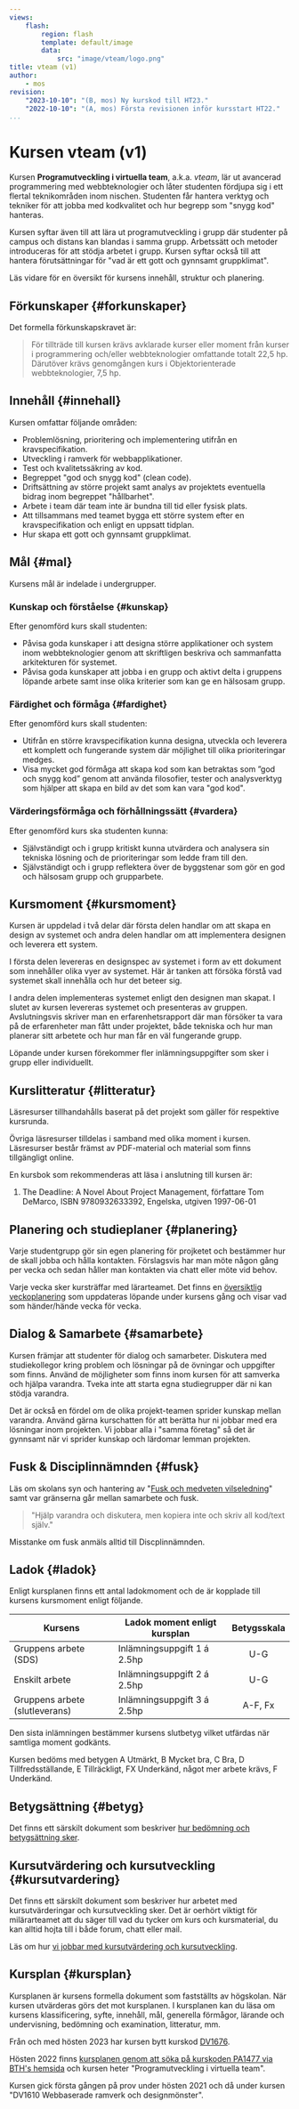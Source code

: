```yaml
---
views:
    flash:
        region: flash
        template: default/image
        data:
            src: "image/vteam/logo.png"
title: vteam (v1)
author:
    - mos
revision:
    "2023-10-10": "(B, mos) Ny kurskod till HT23."
    "2022-10-10": "(A, mos) Första revisionen inför kursstart HT22."
...
```

Kursen vteam (v1)
==================================

Kursen **Programutveckling i virtuella team**, a.k.a. *vteam*,  lär ut avancerad programmering med webbteknologier och låter studenten fördjupa sig i ett flertal teknikområden inom nischen. Studenten får hantera verktyg och tekniker för att jobba med kodkvalitet och hur begrepp som "snygg kod" hanteras.



<!--more-->

Kursen syftar även till att lära ut programutveckling i grupp där studenter på campus och distans kan blandas i samma grupp. Arbetssätt och metoder introduceras för att stödja arbetet i grupp. Kursen syftar också till att hantera förutsättningar för "vad är ett gott och gynnsamt gruppklimat".

Läs vidare för en översikt för kursens innehåll, struktur och planering.



<!--
Kursintro {#pres}
------------------------

Här är en video som "pratar" dig igenom kursens upplägg och delar av innehållet i detta dokumentet.

[YOUTUBE src="K7F5IVgK1bg" width=700 caption="Kursintroduktion till kursen webtec med Mikael."]
-->



Förkunskaper {#forkunskaper}
------------------------

Det formella förkunskapskravet är:

> För tillträde till kursen krävs avklarade kurser eller moment från kurser i programmering och/eller webbteknologier omfattande totalt 22,5 hp. Därutöver krävs genomgången kurs i Objektorienterade webbteknologier, 7,5 hp.



Innehåll {#innehall}
------------------------

Kursen omfattar följande områden:

* Problemlösning, prioritering och implementering utifrån en kravspecifikation.
* Utveckling i ramverk för webbapplikationer.
* Test och kvalitetssäkring av kod.
* Begreppet "god och snygg kod" (clean code).
* Driftsättning av större projekt samt analys av projektets eventuella bidrag inom begreppet "hållbarhet".
* Arbete i team där team inte är bundna till tid eller fysisk plats.
* Att tillsammans med teamet bygga ett större system efter en kravspecifikation och enligt en uppsatt tidplan.
* Hur skapa ett gott och gynnsamt gruppklimat.



Mål {#mal}
------------------------

Kursens mål är indelade i undergrupper.



### Kunskap och förståelse {#kunskap}

Efter genomförd kurs skall studenten:

* Påvisa goda kunskaper i att designa större applikationer och system inom webbteknologier genom att skriftligen beskriva och sammanfatta arkitekturen för systemet.
* Påvisa goda kunskaper att jobba i en grupp och aktivt delta i gruppens löpande arbete samt inse olika kriterier som kan ge en hälsosam grupp.



### Färdighet och förmåga {#fardighet}

Efter genomförd kurs skall studenten:

* Utifrån en större kravspecifikation kunna designa, utveckla och leverera ett komplett och fungerande system där möjlighet till olika prioriteringar medges.
* Visa mycket god förmåga att skapa kod som kan betraktas som ”god och snygg kod” genom att använda filosofier, tester och analysverktyg som hjälper att skapa en bild av det som kan vara "god kod".



### Värderingsförmåga och förhållningssätt {#vardera}

Efter genomförd kurs ska studenten kunna:

* Självständigt och i grupp kritiskt kunna utvärdera och analysera sin tekniska lösning och de
prioriteringar som ledde fram till den.
* Självständigt och i grupp reflektera över de byggstenar som gör en god och hälsosam grupp och
grupparbete.



Kursmoment {#kursmoment}
------------------------

Kursen är uppdelad i två delar där första delen handlar om att skapa en design av systemet och andra delen handlar om att implementera designen och leverera ett system.

I första delen levereras en designspec av systemet i form av ett dokument som innehåller olika vyer av systemet. Här är tanken att försöka förstå vad systemet skall innehålla och hur det beteer sig.

I andra delen implementeras systemet enligt den designen man skapat. I slutet av kursen levereras systemet och presenteras av gruppen. Avslutningsvis skriver man en erfarenhetsrapport där man försöker ta vara på de erfarenheter man fått under projektet, både tekniska och hur man planerar sitt arbetete och hur man får en väl fungerande grupp.

Löpande under kursen förekommer fler inlämningsuppgifter som sker i grupp eller individuellt.



Kurslitteratur {#litteratur}
----------------------------

Läsresurser tillhandahålls baserat på det projekt som gäller för respektive kursrunda.

Övriga läsresurser tilldelas i samband med olika moment i kursen. Läsresurser består främst av PDF-material och material som finns tillgängligt online.

En kursbok som rekommenderas att läsa i anslutning till kursen är:

1. The Deadline: A Novel About Project Management, författare Tom DeMarco, ISBN 9780932633392, Engelska, utgiven 1997-06-01



Planering och studieplaner {#planering}
---------------------------------------------

Varje studentgrupp gör sin egen planering för projketet och bestämmer hur de skall jobba och hålla kontakten. Förslagsvis har man möte någon gång per vecka och sedan håller man kontakten via chatt eller möte vid behov.

Varje vecka sker kursträffar med lärarteamet. Det finns en [översiktlig veckoplanering](./veckoplanering) som uppdateras löpande under kursens gång och visar vad som händer/hände vecka för vecka.



<!--
Läromaterial och resurser {#laromaterial}
----------------------------------------

Här kan du se en översikt av hur kurstillfället har valt att strukturera läromaterialet och vilka resurser och verktyg som används i undervisningen.

Här finner du även länkar till aktuella video streams och spellistor samt chatter och forum för handledning.

* [Läromaterial ht22, lp1](./laromaterial-ht22lp1)



Lärarteam och intressenter {#team}
----------------------------------------

Här kan du hitta detaljer om ett kurstillfälle och se lärarteamet som utför kurstillfället, deras roller och kontaktuppgifter tillsammans med de som "äger" kursen och kurstillfället och vilka studentgrupper som läser kursen samt övriga intressenter till kurstillfället.

* [Lärarteam och intressenter ht22, lp1](./team-ht22lp1)
-->



Dialog & Samarbete {#samarbete}
---------------------------------

Kursen främjar att studenter för dialog och samarbeter. Diskutera med studiekollegor kring problem och lösningar på de övningar och uppgifter som finns. Använd de möjligheter som finns inom kursen för att samverka och hjälpa varandra. Tveka inte att starta egna studiegrupper där ni kan stödja varandra.

Det är också en fördel om de olika projekt-teamen sprider kunskap mellan varandra. Använd gärna kurschatten för att berätta hur ni jobbar med era lösningar inom projekten. Vi jobbar alla i "samma företag" så det är gynnsamt när vi sprider kunskap och lärdomar lemman projekten.



Fusk & Disciplinnämnden {#fusk}
---------------------------------

Läs om skolans syn och hantering av "[Fusk och medveten vilseledning](kurser/faq/fusk-och-disciplinarende)" samt var gränserna går mellan samarbete och fusk.

> "Hjälp varandra och diskutera, men kopiera inte och skriv all kod/text själv."

Misstanke om fusk anmäls alltid till Discplinnämnden.



Ladok {#ladok}
------------------------

Enligt kursplanen finns ett antal ladokmoment och de är kopplade till kursens kursmoment enligt följande.

| Kursens                        | Ladok moment enligt kursplan  | Betygsskala |
|--------------------------------|-------------------------------|:-----------:|
| Gruppens arbete (SDS)          | Inlämningsuppgift 1 á 2.5hp   | U-G         |
| Enskilt arbete                 | Inlämningsuppgift 2 á 2.5hp   | U-G         |
| Gruppens arbete (slutleverans) | Inlämningsuppgift 3 á 2.5hp   | A-F, Fx     |

Den sista inlämningen bestämmer kursens slutbetyg vilket utfärdas när samtliga moment godkänts.

Kursen bedöms med betygen A Utmärkt, B Mycket bra, C Bra, D Tillfredsställande, E Tillräckligt, FX Underkänd, något mer arbete krävs, F Underkänd.



Betygsättning {#betyg}
------------------------

Det finns ett särskilt dokument som beskriver [hur bedömning och betygsättning sker](./bedomning-och-betygsattning).



Kursutvärdering och kursutveckling {#kursutvardering}
-----------------------------------------------------

Det finns ett särskilt dokument som beskriver hur arbetet med kursutvärderingar och kursutveckling sker. Det är oerhört viktigt för milärarteamet att du säger till vad du tycker om kurs och kursmaterial, du kan alltid hojta till i både forum, chatt eller mail.

Läs om hur [vi jobbar med kursutvärdering och kursutveckling](kurser/faq/kursutvardering-och-kursutveckling).



Kursplan {#kursplan}
-----------------------------------------------------

Kursplanen är kursens formella dokument som fastställts av högskolan. När kursen utvärderas görs det mot kursplanen. I kursplanen kan du läsa om kursens klassificering, syfte, innehåll, mål, generella förmågor, lärande och undervisning, bedömning och examination, litteratur, mm.

Från och med hösten 2023 har kursen bytt kurskod [DV1676](http://edu.bth.se/utbildning/utb_kursplaner.asp?KKurskod=DV1676).

Hösten 2022 finns [kursplanen genom att söka på kurskoden PA1477 via BTH's hemsida](http://edu.bth.se/utbildning/utb_kursplaner.asp?KKurskod=PA1477) och kursen heter "Programutveckling i virtuella team".

Kursen gick första gången på prov under hösten 2021 och då under kursen "DV1610 Webbaserade ramverk och designmönster".

<!--
Versioner av kursen {#versioner}
-----------------------------------------------------

Om du påbörjat den äldre version av kursen så skall du också slutföra denna versionen av kursen (eller göra om den nya kursen från start). Alternativt rådgör du med den som är kursansvarig.

För tillfället från och med höstterminen 2022 så [finns kursmaterialet till webtec (v2) här](kurser/webtec-v2).

För tillfället under höstterminen 2021 så [finns kursmaterialet till webtec (v1) här](kurser/webtec-v1).

Tidigare kursomgångar gick kursen under smeknamnet htmlphp.

För tillfällen under höstterminen 2020 så [finns kursmaterialet till htmlphp (v4) här](kurser/htmlphp-v4).

För tillfällen från höstterminen 2018 till och med höstterminen 2019 så [finns kursmaterialet till htmlphp (v3) här](kurser/htmlphp-v3).

För tillfällen från höstterminen 2015 till och med höstterminen 2017 så [finns kursmaterialet till htmlphp (v2) här](kurser/htmlphp-v2).

För tillfällen fram till och med vårterminen 2015, så [finns kursmaterialet till den kursen i htmlphp (v1)](kurser/arkiv/htmlphp-v1).
-->
